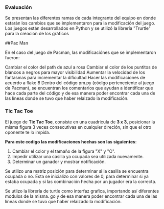 ### Evaluación
Se presentan las diferentes ramas de cada integrante del equipo en donde estarán los cambios que se implementaron para la modificación del juego. Los juegos están desarrollados en Python y se utilizó la librería "Trurtle" para la creación de los gráficos

##Pac Man

En el caso del juego de Pacman, las modificaciónes que se implementaron fueron:

Cambiar el color del path de azul a rosa
Cambiar el color de los puntitos de blancos a negros para mayor visibilidad
Aumentar la velocidad de los fantasmas para incrementar la dificultad
Hacer las modificaciones de acuerdo a flake 8
Dentro del código pm.py (código perteneciente al juego de Pacman), se encuentran los comentarios que ayudan a identificar que hace cada parte del código y de esa manera poder encontrar cada una de las líneas donde se tuvo que haber relaizado la modificación.

### Tic Tac Toe

El juego de **Tic Tac Toe**, consiste en una cuadricula de **3 x 3**, posicionar la misma figura 3 veces consecutivas en cualquier direción, sin que el otro oponente te lo impida.

**Para este codigo las modificaciones hechas son las siguientes:**
1. Cambiar el color y el tamaño de la figura "X" y "O".
2. Impedir utilizar una casilla ya ocupada sea utilizada nuevamente.
3. Determinar un ganador y mostrar notificación.

Se utilizo una matriz posición para determinar si la casilla se encuentra ocupada o no. Esta se inicializo con valores de 0, para determinar si ya estaba ocupada y si las combinación hecha por un jugador era la correcta.

Se utlizo la librería de turtle como interfaz grafica, importando así diferentes modulos de la misma.
go y de esa manera poder encontrar cada una de las líneas donde se tuvo que haber relaizado la modificación.